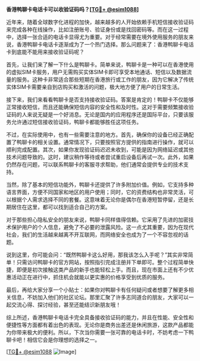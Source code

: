**香港鸭聊卡电话卡可以收验证码吗？[[TG💪+ @esim1088](https://t.me/s/esim1088)]**

近年来，随着全球数字化进程的加快，越来越多的人开始依赖手机短信接收验证码来完成各种在线操作，比如注册账号、验证身份或是找回密码等。而在这一过程中，选择一张合适的电话卡显得尤为重要。对于经常需要在境外使用服务的朋友来说，香港鸭聊卡电话卡逐渐成为了一个热门选择。那么问题来了：香港鸭聊卡电话卡到底能不能用来接收验证码呢？

首先，让我们来了解一下什么是鸭聊卡。简单来说，鸭聊卡是一种可以在香港使用的虚拟SIM卡服务，用户无需购买实体SIM卡即可享受本地通话、短信以及数据流量的服务。这种卡非常适合那些短期在香港旅行或工作的朋友，因为它解决了传统实体SIM卡需要亲自到店购买和激活的问题，极大地方便了用户的日常生活。

接下来，我们来看看鸭聊卡是否支持接收验证码。答案是肯定的！鸭聊卡不仅能够正常接收短信，而且还能确保短信内容的安全性和及时性。这对于需要频繁接收验证码的人来说无疑是一个好消息。无论是国内的应用程序还是国际平台，只要该服务允许通过短信接收验证码，鸭聊卡都能够胜任这项任务。

不过，在实际使用中，也有一些需要注意的地方。首先，确保你的设备已经正确配置了鸭聊卡的相关设置。通常情况下，只要按照官方提供的指南进行操作，就可以顺利完成配置。其次，如果你发现验证码迟迟未收到，可能是因为网络延迟或其他技术问题导致的。这时，建议稍作等待或者尝试重启设备后再试一次。此外，如果仍然存在问题，可以联系鸭聊卡的客服寻求帮助，他们通常会提供专业的技术支持。

当然，除了基本的短信功能外，鸭聊卡还提供了许多附加价值。例如，它支持多种语言界面，方便不同国家和地区的用户使用；同时，它的资费结构也非常灵活，可以根据个人需求选择不同的套餐。这意味着无论你是偶尔在香港短暂停留，还是长期居住在这里，都可以找到适合自己的方案。

对于那些担心隐私安全的朋友来说，鸭聊卡同样值得信赖。它采用了先进的加密技术保护用户的个人信息，避免了不必要的泄露风险。这一点尤其重要，因为在现代社会，我们的生活越来越离不开互联网，而网络安全也成为了一个不容忽视的话题。

说到这里，你可能会问：“既然鸭聊卡这么好用，那我该怎么入手呢？”其实非常简单！只需访问鸭聊卡的官方网站，按照指引完成注册并下单即可。整个过程简单快捷，即便是初次接触这类产品的新手也能轻松上手。而且，现在市面上还有不少优惠活动正在进行中，抓住机会就能以更实惠的价格享受到优质的服务。

最后，再给大家分享一个小贴士：如果你对鸭聊卡有任何疑问或者想要了解更多相关信息，不妨加入他们的社区论坛。那里汇聚了许多志同道合的朋友，大家可以一起交流心得、探讨经验，甚至还能结识新朋友哦！

综上所述，香港鸭聊卡电话卡完全具备接收验证码的能力，并且在性能、安全性和便捷性等方面都有着出色的表现。无论你是商务出差还是休闲旅游，这款产品都能为你带来极大的便利。所以，下次当你需要一张可靠的电话卡时，不妨考虑一下鸭聊卡吧！相信它会是你理想的选择之一。

[[TG💪+ @esim1088](https://t.me/s/esim1088) ![Image](https://i.postimg.cc/4NQfJmqS/Snipaste-2025-05-13-00-14-12.png)]